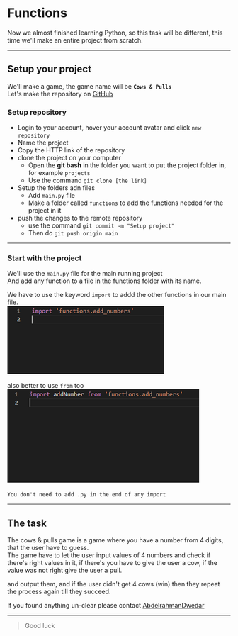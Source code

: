 # Functions

Now we almost finished learning Python, so this task will be different, this time we'll make an entire project from scratch.

---

## Setup your project

We'll make a game, the game name will be **`Cows & Pulls`**  
Let's make the repository on [GitHub](https://github.com)  

### Setup repository
- Login to your account, hover your account avatar and click `new repository`
- Name the project
- Copy the HTTP link of the repository
- clone the project on your computer
    - Open the **git bash** in the folder you want to put the project folder in, for example `projects`
    - Use the command `git clone [the link]`
- Setup the folders adn files
    - Add `main.py` file
    - Make a folder called `functions` to add the functions needed for the project in it 
- push the changes to the remote repository
    - use the command `git commit -m "Setup project"`
    - Then do `git push origin main`

---

### Start with the project

We'll use the `main.py` file for the main running project  
And add any function to a file in the functions folder with its name.

We have to use the keyword `import` to addd the other functions in our main file.  
![importing](assets/import-example.png)

also better to use `from` too   
![importing from](assets/import-from-example.png)

`You don't need to add .py in the end of any import`

---

## The task

The cows & pulls game is a game where you have a number from 4 digits, that the user have to guess.  
The game have to let the user input values of 4 numbers and check if there's right values in it, if there's you have to give the user a cow, if the value was not right give the user a pull.

and output them, and if the user didn't get 4 cows (win) then they repeat the process again till they succeed.  

If you found anything un-clear please contact [AbdelrahmanDwedar](https://github.com/AbdelrahmanDwedar)

---

> Good luck

